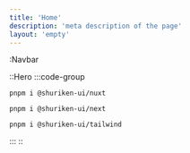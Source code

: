 ```yaml
---
title: 'Home'
description: 'meta description of the page'
layout: 'empty'
---
```


:Navbar

::Hero
:::code-group

```shell [Nuxt]
pnpm i @shuriken-ui/nuxt
```

```shell [Next.js]
pnpm i @shuriken-ui/next
```

```shell [Html]
pnpm i @shuriken-ui/tailwind
```

:::
::